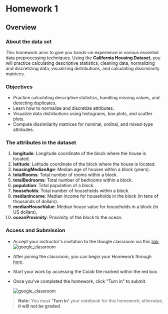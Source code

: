 # Homework 1

## Overview

### About the data set

This homework aims to give you hands-on experience in various essential data preprocessing techniques. Using the **California Housing Dataset**, you will practice calculating descriptive statistics, cleaning data, normalizing and discretizing data, visualizing distributions, and calculating dissimilarity matrices.

### Objectives

- Practice calculating descriptive statistics, handling missing values, and detecting duplicates.
- Learn how to normalize and discretize attributes.
- Visualize data distributions using histograms, box plots, and scatter plots.
- Compute dissimilarity matrices for nominal, ordinal, and mixed-type attributes.

### The attributes in the dataset

1. **longitude**: Longitude coordinate of the block where the house is located.
2. **latitude**: Latitude coordinate of the block where the house is located.
3. **housingMedianAge**: Median age of houses within a block (years).
4. **totalRooms**: Total number of rooms within a block.
5. **totalBedrooms**: Total number of bedrooms within a block.
6. **population**: Total population of a block.
7. **households**: Total number of households within a block.
8. **medianIncome**: Median income for households in the block (in tens of thousands of dollars).
9. **medianHouseValue**: Median house value for households in a block (in US dollars).
10. **oceanProximity**: Proximity of the block to the ocean.

### Access and Submission

- Accept your instructor's invitation to the Google classroom via this [link](https://classroom.google.com/c/NzE5MTI5NTc0NDI0?cjc=6xaewod). ![google_classroom](../assets/img/google_classroom.jpg)

- After joining the classroom, you can begin your Homework through [here](https://classroom.google.com/c/NzE5MTI5NTc0NDI0/a/NzE5MTI4NjYzMTQy/details).
- Start your work by accessing the Colab file marked within the red box.
- Once you've completed the homework, click "Turn in" to submit.

  ![google_classroom](../assets/img/google_assignment.jpg)

> **Note:** You must **'Turn in'** your notebook for this homework; otherwise, **it will not be graded**.
